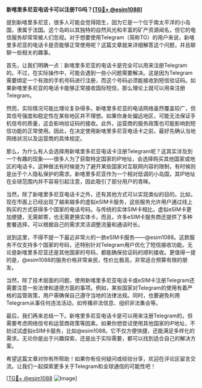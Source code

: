**新喀里多尼亚电话卡可以注册TG吗？[[TG💪+ @esim1088](https://t.me/s/esim1088)]**

提到新喀里多尼亚，很多人可能会觉得陌生，因为它是一个位于南太平洋的小岛国，隶属于法国。这个岛屿以其独特的自然风光和丰富的矿产资源闻名，但它的电信服务却常常被人们忽视。对于想要使用Telegram（简称TG）的用户来说，新喀里多尼亚的电话卡是否能够正常使用呢？这篇文章就来详细解答这个问题，并且聊聊一些相关的趣事。

首先，让我们明确一点：新喀里多尼亚的电话卡是完全可以用来注册Telegram的。不过，在实际操作中，可能会遇到一些小问题需要解决。这是因为Telegram需要绑定一个有效的手机号码进行注册，而这个号码必须能接收到短信验证码。如果新喀里多尼亚的电话卡能够正常接收国际短信，那么理论上就可以用来注册Telegram。

然而，实际情况可能比理论复杂得多。新喀里多尼亚的电话网络虽然覆盖较广，但其信号强度和稳定性在某些地区并不理想。如果你身处偏远地区，可能无法保证手机信号的质量，这会影响验证码的接收。此外，运营商的服务政策也可能影响到短信功能的正常使用。因此，在决定使用新喀里多尼亚电话卡之前，最好先确认当地网络状况以及运营商的具体规定。

那么，为什么有人会选择用新喀里多尼亚电话卡注册Telegram呢？这其实涉及到一个有趣的现象——很多人为了获取特定国家的IP地址，会选择购买其他国家或地区的电话卡。这种做法有时候是为了避开某些国家对互联网内容的限制，有时候则是出于个人隐私保护的需求。新喀里多尼亚作为一个相对低调的小岛国，其IP地址在全球范围内并不容易引起注意，因此吸引了部分用户的青睐。

当然，除了新喀里多尼亚电话卡之外，还有其他方式可以实现类似的目的。比如，现在市面上已经出现了越来越多的虚拟eSIM卡服务，这些服务允许用户通过线上购买的方式获得多个国家的电话号码。与传统的实体SIM卡相比，虚拟eSIM卡更加便捷，无需邮寄，也无需更换实体卡。而且，许多eSIM卡服务商还提供了多种套餐选择，可以根据自己的需求灵活调整流量和通话时长。

说到这里，不得不提一下最近非常火的一款eSIM卡服务——@esim1088。这款服务不仅支持多个国家的号码，还特别针对Telegram用户优化了短信接收功能。无论是新喀里多尼亚还是其他国家的号码，都能确保验证码的顺利接收。更值得一提的是，@esim1088的服务价格非常亲民，性价比极高，非常适合预算有限的朋友。

当然，除了技术层面的问题，使用新喀里多尼亚电话卡或eSIM卡注册Telegram还需要注意一些法律和道德方面的事项。例如，某些国家对Telegram的使用有着严格的监管政策，用户需确保自己遵守当地的法律法规。同时，也要避免利用Telegram从事任何违法活动，如传播非法信息、组织非法集会等。

最后，我们再来总结一下。新喀里多尼亚电话卡是可以用来注册Telegram的，但需要考虑网络信号和运营商政策等因素。如果你想尝试使用其他国家的IP地址，不妨试试虚拟eSIM卡服务，比如@esim1088。它不仅方便快捷，还能满足多样化的需求。无论你是出于兴趣探索，还是出于实际需要，都可以找到适合自己的解决方案。

希望这篇文章对你有所帮助！如果你有任何疑问或经验分享，欢迎在评论区留言交流。让我们一起探索更多关于Telegram和全球通信的可能性吧！

[[TG💪+ @esim1088](https://t.me/s/esim1088) ![Image](https://i.postimg.cc/4NQfJmqS/Snipaste-2025-05-13-00-14-12.png)]